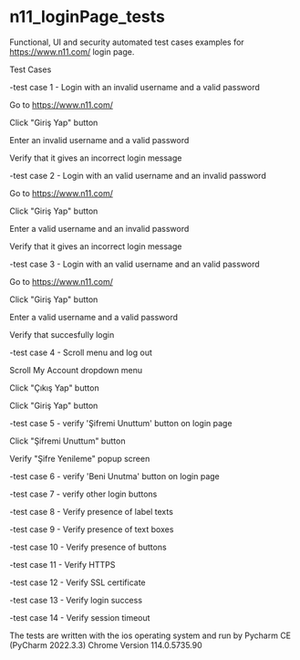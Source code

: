 # n11_loginPage_tests
Functional, UI and security automated test cases examples for https://www.n11.com/ login page.

Test Cases

-test case 1 - Login with an invalid username and a valid password

 Go to https://www.n11.com/
 
 Click "Giriş Yap" button
 
 Enter an invalid username and a valid password
 
 Verify that it gives an incorrect login message 

-test case 2 - Login with an valid username and an invalid password

 Go to https://www.n11.com/
 
 Click "Giriş Yap" button
 
 Enter a valid username and an invalid password
 
 Verify that it gives an incorrect login message
 
-test case 3 - Login with an valid username and an valid password

 Go to https://www.n11.com/
 
 Click "Giriş Yap" button
 
 Enter a valid username and a valid password
 
 Verify that succesfully login
 
-test case 4 - Scroll menu and log out

 Scroll My Account dropdown menu
 
 Click "Çıkış Yap" button
 
 Click "Giriş Yap" button

-test case 5 - verify 'Şifremi Unuttum' button on login page

 Click "Şifremi Unuttum" button
 
 Verify "Şifre Yenileme" popup screen

-test case 6 - verify 'Beni Unutma' button on login page

-test case 7 - verify other login buttons

-test case 8 - Verify presence of label texts

-test case 9 - Verify presence of text boxes

-test case 10 - Verify presence of buttons


-test case 11 - Verify HTTPS

-test case 12 - Verify SSL certificate

-test case 13 - Verify login success

-test case 14 - Verify session timeout


The tests are written with the ios operating system and run by Pycharm CE (PyCharm 2022.3.3)
Chrome Version 114.0.5735.90
